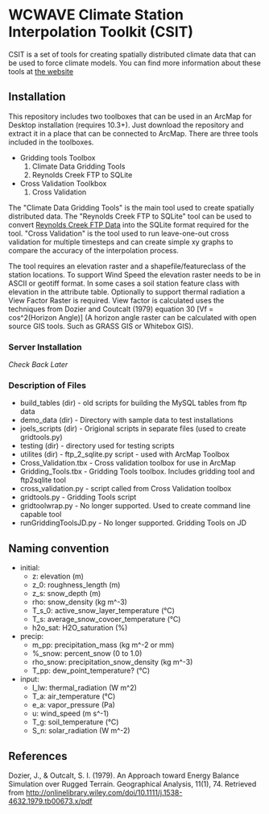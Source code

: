 # WCWAVE Climate Station Interpolation Toolkit (CSIT)

CSIT is a set of tools for creating spatially distributed climate data that can be used to force climate models. You can find more information about these tools at [the website][1]

## Installation


This repository includes two toolboxes that can be used in an ArcMap for Desktop installation (requires 10.3+). Just download the repository and extract it in a place that can be connected to ArcMap.  There are three tools included in the toolboxes. 

* Gridding tools Toolbox
  1. Climate Data Gridding Tools
  2. Reynolds Creek FTP to SQLite
* Cross Validation Toolkbox
  1. Cross Validation

The "Climate Data Gridding Tools" is the main tool used to create spatially distributed data. The "Reynolds Creek FTP to SQLite" tool can be used to convert [Reynolds Creek FTP Data][2] into the SQLite format required for the tool. "Cross Validation" is the tool used to run leave-one-out cross validation for multiple timesteps and can create simple xy graphs to compare the accuracy of the interpolation process.

The tool requires an elevation raster and a shapefile/featureclass of the station locations. To support Wind Speed the elevation raster needs to be in ASCII or geotiff format.  In some cases a soil station feature class with elevation in the attribute table. Optionally to support thermal radiation a View Factor Raster is required. View factor is calculated uses the techniques from  Dozier and Coutcalt (1979) equation 30 [Vf = cos^2(Horizon Angle)] (A horizon angle raster can be calculated with open source GIS tools. Such as GRASS GIS or Whitebox GIS).

### Server Installation

*Check Back Later*

### Description of Files

- build_tables (dir) - old scripts for building the MySQL tables from ftp data
- demo_data (dir) - Directory with sample data to test installations
- joels_scripts (dir) - Origional scripts in separate files (used to create gridtools.py)
- testing (dir) - directory used for testing scripts
- utilites (dir) - ftp_2_sqlite.py script - used with ArcMap Toolbox
- Cross_Validation.tbx - Cross validation toolbox for use in ArcMap
- Gridding_Tools.tbx - Gridding Tools toolbox. Includes gridding tool and ftp2sqlite tool
- cross_validation.py - script called from Cross Validation toolbox
- gridtools.py - Gridding Tools script
- gridtoolwrap.py - No longer supported. Used to create command line capable tool
- runGriddingToolsJD.py - No longer supported. Gridding Tools on JD

## Naming convention

* initial:
   * z: elevation (m)
   * z_0: roughness_length (m)
   * z_s: snow_depth (m)
   * rho: snow_density (kg m^-3)
   * T_s_0: active_snow_layer_temperature (°C)
   * T_s: average_snow_covoer_temperature (°C)
   * h2o_sat: H2O_saturation (%)
* precip:
   * m_pp: precipitation_mass (kg m^-2 or mm)
   * %_snow: percent_snow (0 to 1.0)
   * rho_snow: precipitation_snow_density (kg m^-3)
   * T_pp: dew_point_temperature? (°C)
* input:
   * I_lw: thermal_radiation (W m^2)
   * T_a: air_temperature (°C)
   * e_a: vapor_pressure (Pa)
   * u: wind_speed (m s^-1)
   * T_g: soil_temperature (°C)
   * S_n: solar_radiation (W m^-2)
   
## References

Dozier, J., & Outcalt, S. I. (1979). An Approach toward Energy Balance Simulation over Rugged Terrain. Geographical Analysis, 11(1), 74. Retrieved from http://onlinelibrary.wiley.com/doi/10.1111/j.1538-4632.1979.tb00673.x/pdf

[1]: http://geoviz.geology.isu.edu/delparte_labs/VWCSIT/index.php
[2]: ftp://ftp.nwrc.ars.usda.gov/publicdatabase/reynolds-creek/
